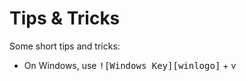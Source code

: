 # Tips & Tricks

Some short tips and tricks:
- On Windows, use <kbd>![Windows Key][winlogo]</kbd> + <kdb>v</kdb>